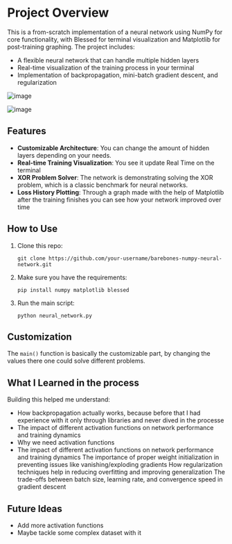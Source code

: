 # Project Overview

This is a from-scratch implementation of a neural network using NumPy for core functionality, with Blessed for terminal visualization and Matplotlib for post-training graphing. The project includes:
- A flexible neural network that can handle multiple hidden layers
- Real-time visualization of the training process in your terminal
- Implementation of backpropagation, mini-batch gradient descent, and regularization

![image](https://github.com/dvelkow/barebones_numpy_neural_network/assets/71397644/32363b19-1e80-4143-ab3c-faa737d0fb03)


![image](https://github.com/dvelkow/barebones_numpy_neural_network/assets/71397644/d5207a69-7940-4259-949f-61884ab0e7ce)


## Features

- **Customizable Architecture**: You can change the amount of hidden layers depending on your needs.
- **Real-time Training Visualization**: You see it update Real Time on the terminal
- **XOR Problem Solver**: The network is demonstrating solving the XOR problem, which is a classic benchmark for neural networks.
- **Loss History Plotting**: Through a graph made with the help of Matplotlib after the training finishes you can see how your network improved over time

## How to Use

1. Clone this repo:
   ```
   git clone https://github.com/your-username/barebones-numpy-neural-network.git
   ```

2. Make sure you have the requirements:
   ```
   pip install numpy matplotlib blessed
   ```

3. Run the main script:
   ```
   python neural_network.py
   ```

## Customization

The `main()` function is basically the customizable part, by changing the values there one could solve different problems.

## What I Learned in the process

Building this helped me understand:
- How backpropagation actually works, because before that I had experience with it only through libraries and never dived in the processe
- The impact of different activation functions on network performance and training dynamics
- Why we need activation functions
- The impact of different activation functions on network performance and training dynamics
The importance of proper weight initialization in preventing issues like vanishing/exploding gradients
How regularization techniques help in reducing overfitting and improving generalization
The trade-offs between batch size, learning rate, and convergence speed in gradient descent

## Future Ideas

- Add more activation functions
- Maybe tackle some complex dataset with it
